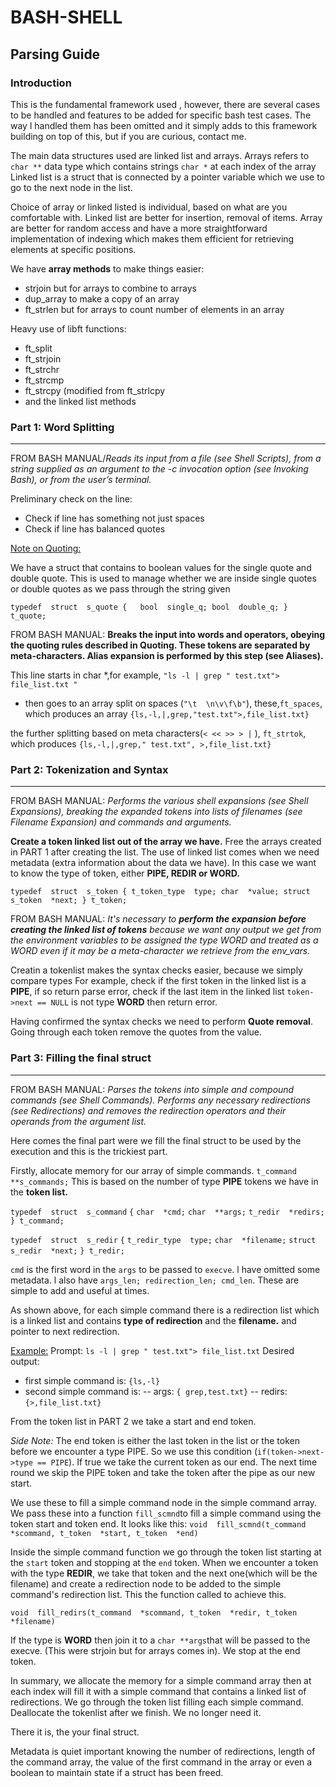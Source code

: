 # BASH-SHELL

## Parsing Guide
  

### Introduction

This is the fundamental framework used , however, there are several cases to be handled and features to be added for specific bash test cases. The way l handled them has been omitted and it simply adds to this framework building on top of this, but if you are curious, contact me.

The main data structures used are linked list and arrays.
Arrays refers to `char **` data type which contains strings `char *` at each index of the array
Linked list is a struct that is connected by a pointer  variable which we use to go to the next node in the list.

Choice of array or linked listed is individual, based on  what are you comfortable with. Linked list are better for insertion, removal of items. Array are better for   random access and have a more straightforward implementation of indexing which makes them efficient for retrieving elements at specific positions.

We have **array methods** to make things easier:
-  strjoin but for arrays to combine to arrays
- dup_array to make a copy of an array
- ft_strlen but for arrays to count number of elements in an array

Heavy use of libft functions:
- ft_split
- ft_strjoin
- ft_strchr
- ft_strcmp
- ft_strcpy (modified from ft_strlcpy
- and the linked list methods

### Part 1:  Word Splitting
---
FROM BASH MANUAL/*Reads its input from a file (see Shell Scripts), from a string supplied as an argument to the -c invocation option (see Invoking Bash), or from the user’s terminal.*

Preliminary check on the line:
- Check if line has something not just spaces
-  Check if line has balanced quotes

<u>Note on Quoting:</u>

We have a struct that contains to boolean values for the single quote and double quote. This is used to manage whether we are inside single quotes or double quotes as we pass through the string given

`typedef  struct  s_quote
{ 	bool  single_q;
	bool  double_q;
} 
t_quote;`

FROM BASH MANUAL: **Breaks the input into words and operators, obeying the quoting rules described in Quoting. These tokens are separated by meta-characters. Alias expansion is performed by this step (see Aliases).**

This line starts in char *,for example,
`"ls -l | grep " test.txt"> file_list.txt
"`
- then goes to an array split on spaces (`"\t  \n\v\f\b"`), these,`ft_spaces`, which produces an array `{ls,-l,|,grep,"test.txt">,file_list.txt}`

 the further splitting based on meta characters(`< << >> > |` ), `ft_strtok`, which produces `{ls,-l,|,grep," test.txt", >,file_list.txt}`

### Part 2: Tokenization and Syntax
---
FROM BASH MANUAL: *Performs the various shell expansions (see Shell Expansions), breaking the expanded tokens into lists of filenames (see Filename Expansion) and commands and arguments.*

**Create a token linked list out of the array we have.**  Free the arrays created in PART 1 after creating the list. The use of linked list comes when we need metadata (extra information about the data we have). In this case we want to know the type of token, either **PIPE, REDIR or WORD.** 

`typedef  struct  s_token
{
t_token_type  type;
char  *value;
struct  s_token  *next;
} t_token;`

FROM BASH MANUAL: _It's necessary to **perform the expansion before creating the linked list of tokens** because we want any output we get from the environment variables to be assigned the type _WORD_ and treated as a _WORD_ even if it may be a meta-character we retrieve from the env_vars._

Creatin a tokenlist makes the syntax checks easier, because we simply compare types For example, check if the first token in the linked list is a **PIPE**, if so return parse error, check if the last item in the linked list `token->next == NULL` is  not type **WORD** then return error.

Having confirmed the syntax checks we need to perform **Quote removal**. Going through each token remove the quotes from the value.

###  Part 3:  Filling the final struct
---
FROM BASH MANUAL: *Parses the tokens into simple and compound commands (see Shell Commands).
Performs any necessary redirections (see Redirections) and removes the redirection operators and their operands from the argument list.*

Here comes the final part were we fill the final struct to be used by the execution and this is the trickiest part. 

Firstly,  allocate memory for our array of simple commands. `t_command  **s_commands;` 
This is based on the number of type **PIPE** tokens we have in the **token list.** 

`typedef  struct  s_command`
`{`
`char  *cmd;`
`char  **args;`
`t_redir  *redirs;`
`} t_command;`

`typedef  struct  s_redir`
`{`
     `t_redir_type  type;`
`char  *filename;`
`struct  s_redir  *next;`
`} t_redir;`

`cmd` is the first word in the `args` to be passed to `execve`. l have omitted some metadata. l also have `args_len; redirection_len; cmd_len`. These are simple to add and useful at times. 

As shown above, for each simple command there is a redirection list which is a linked list and contains **type of redirection** and the **filename.** and pointer to next redirection.

<u>Example:</u>
Prompt: 
`ls -l | grep " test.txt"> file_list.txt`
Desired output:
- first simple command is: `{ls,-l}`
- second simple command is: 
-- args: `{ grep,test.txt}`
-- redirs:  `{>,file_list.txt}`

From the token list in PART 2 we take a start and end token. 

_Side Note:_ The end token is either the last token in the list or the token before we encounter a type PIPE. So we use this condition (`if(token->next->type == PIPE`). If true we take the current token as our end. The next time round we skip the PIPE token and take the token after the pipe as our new start. 

We use these to fill a simple command node in the simple command array. We pass these into a function  `fill_scmnd`to fill a simple command using the token start and token end. It looks like this:
`void  fill_scmnd(t_command  *scommand, t_token  *start, t_token  *end)`

Inside the simple command function we go through the token list starting at the `start` token and stopping at the `end` token. When we encounter a token with the type **REDIR**, we take that token and the next one(which will be the filename) and create a redirection node to be added to the simple command's redirection list. This the function called to achieve this.

`void  fill_redirs(t_command  *scommand, t_token  *redir, t_token  *filename)`

If the type is **WORD** then join it to a `char **args`that will be passed to the execve. (This were strjoin but for arrays comes in). We stop at the end token. 

In summary, we allocate the memory for  a simple command array then at each index will fill it with a simple command that contains a linked list of redirections. We go through the token list filling each simple command. Deallocate the tokenlist after we finish. We no longer need it.

There it is, the your final struct.

Metadata is quiet important knowing the number of redirections, length of the command array, the value of the first command in the array or even a boolean to maintain state if a struct has been freed.